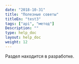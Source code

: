```yaml
---
date: "2018-10-31"
title: "Полезные советы"
titleEn: "test3"
tags: ["api", "метод"]
Description: ""
type: help_doc
layout: help_doc
weight: 12
---
```


Раздел находится в разработке.